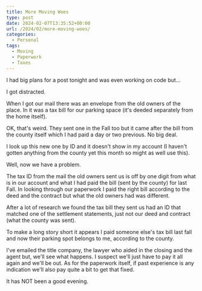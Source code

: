 ```yaml
---
title: More Moving Woes
type: post
date: 2024-02-07T13:35:52+00:00
url: /2024/02/more-moving-woes/
categories:
  - Personal
tags:
  - Moving
  - Paperwork
  - Taxes
---
```


I had big plans for a post tonight and was even working on code but...

I got distracted.

When I got our mail there was an envelope from the old owners of the place. In it was a tax bill for our parking space (it's deeded separately from the home itself).

OK, that's weird. They sent one in the Fall too but it came after the bill from the county itself which I had paid a day or two previous. No big deal.

I look up this new one by ID and it doesn't show in my account (I haven't gotten anything from the county yet this month so might as well use this).

Well, now we have a problem.

The tax ID from the mail the old owners sent us is off by one digit from what is in our account and what I had paid the bill (sent by the county) for last Fall. In looking through our paperwork I paid the right bill according to the deed and the contract but what the old owners had was different.

After a lot of research we found the tax bill they sent us had an ID that matched one of the settlement statements, just not our deed and contract (what the county was sent).

To make a long story short it appears I paid someone else's tax bill last fall and now their parking spot belongs to me, according to the county.

I've emailed the title company, the lawyer who aided in the closing and the agent but, we'll see what happens. I suspect we'll just have to pay it all again and we'll be out. As for the paperwork itself, if past experience is any indication we'll also pay quite a bit to get that fixed.

It has NOT been a good evening.